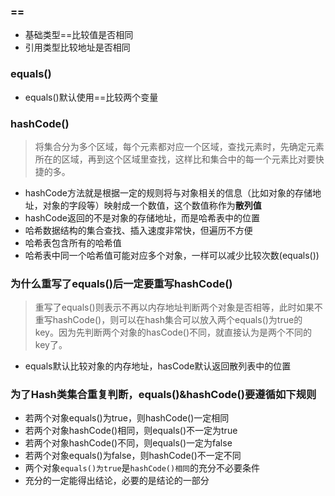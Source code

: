 ### ==
* 基础类型==比较值是否相同
* 引用类型比较地址是否相同

### equals()
* equals()默认使用==比较两个变量

### hashCode()
> 将集合分为多个区域，每个元素都对应一个区域，查找元素时，先确定元素所在的区域，再到这个区域里查找，这样比和集合中的每一个元素比对要快捷的多。

- hashCode方法就是根据一定的规则将与对象相关的信息（比如对象的存储地址，对象的字段等）映射成一个数值，这个数值称作为**散列值**
- hashCode返回的不是对象的存储地址，而是哈希表中的位置
- 哈希数据结构的集合查找、插入速度非常快，但遍历不方便
- 哈希表包含所有的哈希值
- 哈希表中同一个哈希值可能对应多个对象，一样可以减少比较次数(equals())

### 为什么重写了equals()后一定要重写hashCode()
> 重写了equals()则表示不再以内存地址判断两个对象是否相等，此时如果不重写hashCode()，则可以在hash集合可以放入两个equals()为true的key。因为先判断两个对象的hasCode()不同，就直接认为是两个不同的key了。

* equals默认比较对象的内存地址，hasCode默认返回散列表中的位置

### 为了Hash类集合重复判断，equals()&hashCode()要遵循如下规则
* 若两个对象equals()为true，则hashCode()一定相同
* 若两个对象hashCode()相同，则equals()不一定为true
* 若两个对象hashCode()不同，则equals()一定为false
* 若两个对象equals()为false，则hashCode()不一定不同
* 两个对象`equals()为true`是`hashCode()相同`的充分不必要条件
* 充分的一定能得出结论，必要的是结论的一部分
